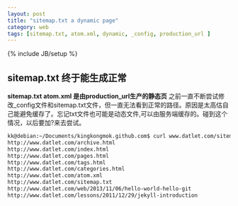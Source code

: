 ```yaml
---
layout: post
title: "sitemap.txt a dynamic page"
category: web
tags: [sitemap.txt, atom.xml, dynamic, _config, production_url ]
---
```

{% include JB/setup %}

## sitemap.txt 终于能生成正常
**sitemap.txt atom.xml 是由production_url生产的静态页**
之前一直不断尝试修改_config文件和sitemap.txt文件，但一直无法看到正常的路径。原因是太高估自己能避免缓存了。忘记txt文件也可能是动态文件,可以由服务端缓存的。碰到这个情况，以后要加?来去尝试。

```sh
kk@debian:~/Documents/kingkongmok.github.com$ curl www.datlet.com/sitemap.txt?sdfas
http://www.datlet.com/archive.html
http://www.datlet.com/index.html
http://www.datlet.com/pages.html
http://www.datlet.com/tags.html
http://www.datlet.com/categories.html
http://www.datlet.com/atom.xml
http://www.datlet.com/sitemap.txt
http://www.datlet.com/web/2013/11/06/hello-world-hello-git
http://www.datlet.com/lessons/2011/12/29/jekyll-introduction
```
